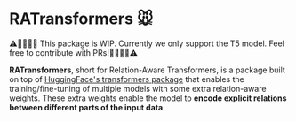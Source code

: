# RATransformers 🐭

⚠👷‍♀👷‍♂  This package is WIP. Currently we only support the T5 model. Feel free to contribute with PRs!️👷‍♂👷‍♀⚠

**RATransformers**, short for Relation-Aware Transformers, is a package built on top of [HuggingFace's transformers package](https://github.com/huggingface/transformers)
that enables the training/fine-tuning of multiple models with some extra relation-aware weights. 
These extra weights enable the model to **encode explicit relations between different parts of the input data**.  
